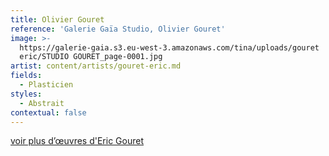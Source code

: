 ```yaml
---
title: Olivier Gouret
reference: 'Galerie Gaïa Studio, Olivier Gouret'
image: >-
  https://galerie-gaia.s3.eu-west-3.amazonaws.com/tina/uploads/gouret
  eric/STUDIO GOURET_page-0001.jpg
artist: content/artists/gouret-eric.md
fields:
  - Plasticien
styles:
  - Abstrait
contextual: false
---
```


[voir plus d’œuvres d'Eric Gouret](https://www.galeriegaia.fr/artists/gouret-eric?work=gouret-ericmd-portfolio-projet-eric-gouret "Eric Gouret")
